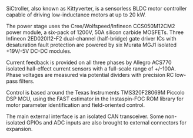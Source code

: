 SiCtroller, also known as Kittyverter, is a sensorless BLDC motor controller
capable of driving low-inductance motors at up to 20 kW.

The power stage uses the Cree/Wolfspeed/Infineon CCS050M12CM2 power module, a
six-pack of 1200V, 50A silicon carbide MOSFETs.  Three Infineon 2ED020I12-F2
dual-channel (half-bridge) gate driver ICs with desaturation fault protection
are powered by six Murata MGJ1 isolated +19V/-5V DC-DC modules.

Current feedback is provided on all three phases by Allegro ACS770 isolated
hall-effect current sensors with a full-scale range of +/-100A.  Phase voltages
are measured via potential dividers with precision RC low-pass filters.

Control is based around the Texas Instruments TMS320F28069M Piccolo DSP MCU,
using the FAST estimator in the Instaspin-FOC ROM library for motor parameter
identification and field-oriented control.

The main external interface is an isolated CAN transceiver.  Some non-isolated
GPIOs and ADC inputs are also brought to external connectors for expansion.

[1]: www.wolfspeed.com/downloads/dl/file/id/189/product/104/ccs050m12cm2.pdf